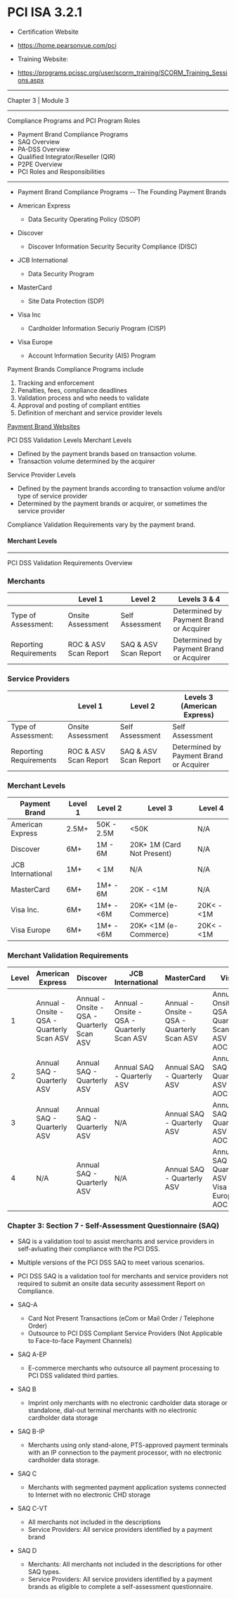 # PCI ISA 3.2.1

- Certification Website
- <https://home.pearsonvue.com/pci>

- Training Website:
- <https://programs.pcissc.org/user/scorm_training/SCORM_Training_Sessions.aspx>

---
Chapter 3 | Module 3

---

Compliance Programs and PCI Program Roles

- Payment Brand Compliance Programs
- SAQ Overview
- PA-DSS Overview
- Qualified Integrator/Reseller (QIR)
- P2PE Overview
- PCI Roles and Responsibilities

---

- Payment Brand Compliance Programs
 -- The Founding Payment Brands

- American Express
  - Data Security Operating Policy (DSOP)
- Discover
  - Discover Information Security Security Compliance (DISC)
- JCB International
  - Data Security Program
- MasterCard
  - Site Data Protection (SDP)
- Visa Inc
  - Cardholder Information Securiy Program (CISP)
- Visa Europe
  - Account Information Security (AIS) Program

Payment Brands Compliance Programs include

1. Tracking and enforcement
2. Penalties, fees, compliance deadlines
3. Validation process and who needs to validate
4. Approval and posting of compliant entities
5. Definition of merchant and service provider levels

[Payment Brand Websites](https://pcissc.secure.force.com/faq/articles/Frequently_Asked_Question/How-do-I-contact-the-payment-card-brands?q=contact+brand&l=en_US&fs=Search&)

PCI DSS Validation Levels
Merchant Levels

- Defined by the payment brands based on transaction volume.
- Transaction volume determined by the acquirer

Service Provider Levels

- Defined by the payment brands according to transaction volume and/or type of service provider
- Determined by the payment brands or acquirer, or sometimes the service provider

Compliance Validation Requirements vary by the payment brand.

#### Merchant Levels

---

PCI DSS Validation Requirements Overview

### Merchants

|   | Level 1 | Level 2 | Levels 3 & 4 | 
| ----------- | ----------- | ----------- | ----------- |
| Type of Assessment: | Onsite Assessment | Self Assessment | Determined by Payment Brand or Acquirer |
| Reporting Requirements | ROC & ASV Scan Report | SAQ & ASV Scan Report | Determined by Payment Brand or Acquirer |

### Service Providers

|   | Level 1 | Level 2 | Levels 3 (American Express) | 
| ----------- | ----------- | ----------- | ----------- |
| Type of Assessment: | Onsite Assessment | Self Assessment | Self Assessment | 
| Reporting Requirements | ROC & ASV Scan Report | SAQ & ASV Scan Report | Determined by Payment Brand or Acquirer |

### Merchant Levels

| Payment Brand | Level 1 | Level 2 | Level 3 | Level 4 | 
|----------- | -----------| -----------| -----------| -----------|
|American Express |2.5M+ |50K - 2.5M|<50K |N/A  |
|Discover |6M+ |1M - 6M|20K+ 1M (Card Not Present)|N/A|
|JCB International |1M+ |< 1M |N/A |N/A|
|MasterCard |6M+ |1M+  - 6M |20K - <1M| N/A|
|Visa Inc.|6M+ |1M+ - <6M |20K+ <1M (e-Commerce)|20K< - <1M |
|Visa Europe |6M+ |1M+ - <6M |20K+ <1M (e-Commerce)|20K< - <1M |

### Merchant Validation Requirements

| Level | American Express | Discover | JCB International | MasterCard | Visa |
|----------- | -----------| -----------| -----------| -----------| -----------|
|1|Annual - Onsite - QSA - Quarterly Scan ASV |Annual - Onsite - QSA - Quarterly Scan ASV |Annual - Onsite - QSA - Quarterly Scan ASV |Annual - Onsite - QSA - Quarterly Scan ASV |Annual - Onsite - QSA - Quarterly Scan ASV - AOC|
|2|Annual SAQ - Quarterly ASV|Annual SAQ - Quarterly ASV|Annual SAQ - Quarterly ASV|Annual SAQ - Quarterly ASV|Annual SAQ - Quarterly ASV - AOC|
|3|Annual SAQ - Quarterly ASV|Annual SAQ - Quarterly ASV|N/A|Annual SAQ - Quarterly ASV|Annual SAQ - Quarterly ASV - AOC|
|4|N/A|Annual SAQ - Quarterly ASV|N/A|Annual SAQ - Quarterly ASV|Annual SAQ - Quarterly ASV - Visa Europe AOC|


### Chapter 3: Section 7 - Self-Assessment Questionnaire (SAQ)

- SAQ is a validation tool to assist merchants and service providers in self-avluating their compliance with the PCI DSS.
- Multiple versions of the PCI DSS SAQ to meet various scenarios.
- PCI DSS SAQ is a validation tool for merchants and service providers not required to submit an onsite data security assessment Report on Compliance.

- SAQ-A
  - Card Not Present Transactions (eCom or Mail Order / Telephone Order)
  - Outsource to PCI DSS Compliant Service Providers (Not Applicable to Face-to-face Payment Channels)
- SAQ A-EP
  - E-commerce merchants who outsource all payment processing to PCI DSS validated third parties.
- SAQ B
  - Imprint only merchants with no electronic cardholder data storage or standalone, dial-out terminal merchants with no electronic cardholder data storage
- SAQ B-IP
  - Merchants using only stand-alone, PTS-approved payment terminals with an IP connection to the payment processor, with no electronic cardholder data storage.
- SAQ C
  - Merchants with segmented payment application systems connected to Internet with no electronic CHD storage
- SAQ C-VT
  - All merchants not included in the descriptions
  - Service Providers: All service providers identified by a payment brand
- SAQ D
  - Merchants: All merchants not included in the descriptions for other SAQ types.
  - Service Providers: All service providers identified by a payment brands as eligible to complete a self-assessment questionnaire.